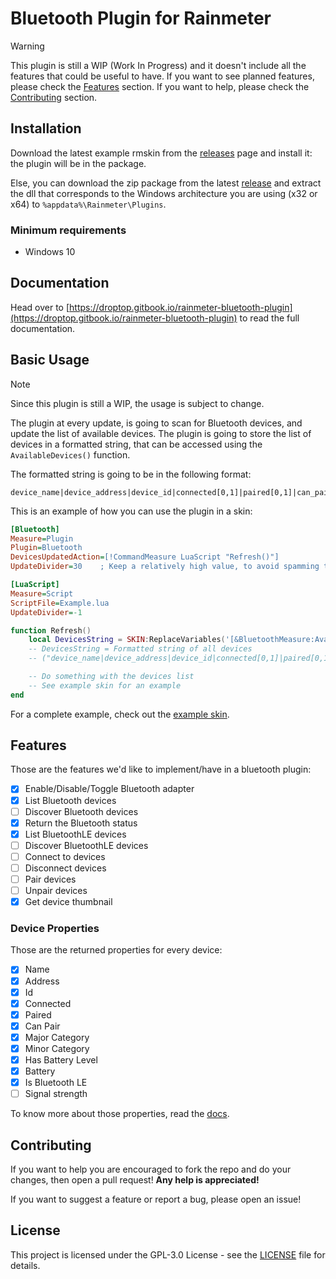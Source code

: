# Bluetooth Plugin for Rainmeter

> [!WARNING]
> This plugin is still a WIP (Work In Progress) and it doesn't include all the features that could be useful to have. If you want to see planned features, please check the [Features](#features) section. If you want to help, please check the [Contributing](#contributing) section.

## Installation

Download the latest example rmskin from the [releases](https://github.com/Droptop-Four/Rainmeter-Bluetooth-Plugin/releases) page and install it: the plugin will be in the package.

Else, you can download the zip package from the latest [release](https://github.com/Droptop-Four/Rainmeter-Bluetooth-Plugin/releases) and extract the dll that corresponds to the Windows architecture you are using (x32 or x64) to `%appdata%\Rainmeter\Plugins`.

### Minimum requirements

- Windows 10

## Documentation

Head over to [https://droptop.gitbook.io/rainmeter-bluetooth-plugin](https://droptop.gitbook.io/rainmeter-bluetooth-plugin) to read the full documentation.

## Basic Usage

> [!NOTE]
> Since this plugin is still a WIP, the usage is subject to change.

The plugin at every update, is going to scan for Bluetooth devices, and update the list of available devices. The plugin is going to store the list of devices in a formatted string, that can be accessed using the `AvailableDevices()` function.

The formatted string is going to be in the following format:

```plaintext
device_name|device_address|device_id|connected[0,1]|paired[0,1]|can_pair[0,1]major_category|minor_category|has_battery_level[0,1]|battery|is_ble[0,1];
```

This is an example of how you can use the plugin in a skin:

```ini
[Bluetooth]
Measure=Plugin
Plugin=Bluetooth
DevicesUpdatedAction=[!CommandMeasure LuaScript "Refresh()"]
UpdateDivider=30    ; Keep a relatively high value, to avoid spamming the plugin with update requests that cannot terminate

[LuaScript]
Measure=Script
ScriptFile=Example.lua
UpdateDivider=-1
```

```lua
function Refresh()
    local DevicesString = SKIN:ReplaceVariables('[&BluetoothMeasure:AvailableDevices()]')
    -- DevicesString = Formatted string of all devices
    -- ("device_name|device_address|device_id|connected[0,1]|paired[0,1]|can_pair[0,1]major_category|minor_category|has_battery_level[0,1]|battery|is_ble[0,1];")

    -- Do something with the devices list
    -- See example skin for an example
end
```

For a complete example, check out the [example skin](https://github.com/Droptop-Four/Rainmeter-Bluetooth-Plugin/tree/main/Bluetooth-Eample-Skin).

## Features

Those are the features we'd like to implement/have in a bluetooth plugin:

- [x] Enable/Disable/Toggle Bluetooth adapter
- [x] List Bluetooth devices
- [ ] Discover Bluetooth devices
- [x] Return the Bluetooth status
- [x] List BluetoothLE devices
- [ ] Discover BluetoothLE devices
- [ ] Connect to devices
- [ ] Disconnect devices
- [ ] Pair devices
- [ ] Unpair devices
- [x] Get device thumbnail

### Device Properties

Those are the returned properties for every device:

- [x] Name
- [x] Address
- [x] Id
- [x] Connected
- [x] Paired
- [x] Can Pair
- [x] Major Category
- [x] Minor Category
- [x] Has Battery Level
- [x] Battery
- [x] Is Bluetooth LE
- [ ] Signal strength

To know more about those properties, read the [docs](https://droptop.gitbook.io/rainmeter-bluetooth-plugin/section-variables#device-properties).

## Contributing

If you want to help you are encouraged to fork the repo and do your changes, then open a pull request! **Any help is appreciated!**

If you want to suggest a feature or report a bug, please open an issue!

## License

This project is licensed under the GPL-3.0 License - see the [LICENSE](LICENSE) file for details.
